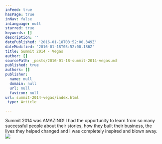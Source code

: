 ```yaml
---
inFeed: true
hasPage: true
inNav: false
inLanguage: null
starred: true
keywords: []
description: ''
datePublished: '2016-01-18T03:52:00.349Z'
dateModified: '2016-01-18T03:52:00.186Z'
title: Summit 2014 - Vegas
author: []
sourcePath: _posts/2016-01-18-summit-2014-vegas.md
published: true
authors: []
publisher:
  name: null
  domain: null
  url: null
  favicon: null
url: summit-2014-vegas/index.html
_type: Article

---
```

Summit 2014 was AMAZING! I had the opportunity to learn from so many successful people about their stories, how they built their business, the lives they helped changed and I was completely inspired and blown away.
![](https://the-grid-user-content.s3-us-west-2.amazonaws.com/2d82c000-5f3a-4c01-9baa-701caa0746f8.JPG)